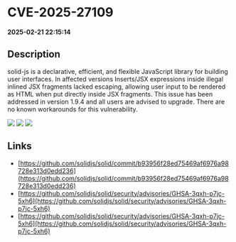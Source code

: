 # CVE-2025-27109

**2025-02-21 22:15:14**

## Description
solid-js is a declarative, efficient, and flexible JavaScript library for building user interfaces. In affected versions Inserts/JSX expressions inside illegal inlined JSX fragments lacked escaping, allowing user input to be rendered as HTML when put directly inside JSX fragments. This issue has been addressed in version 1.9.4 and all users are advised to upgrade. There are no known workarounds for this vulnerability.

![](https://img.shields.io/static/v1?label=Score&message=7.3&color=red)
![](https://img.shields.io/static/v1?label=Severity&message=HIGH&color=red)
![](https://img.shields.io/static/v1?label=CWE&message=XSS&color=green)

## Links
- [https://github.com/solidjs/solid/commit/b93956f28ed75469af6976a98728e313d0edd236](https://github.com/solidjs/solid/commit/b93956f28ed75469af6976a98728e313d0edd236)
- [https://github.com/solidjs/solid/security/advisories/GHSA-3qxh-p7jc-5xh6](https://github.com/solidjs/solid/security/advisories/GHSA-3qxh-p7jc-5xh6)
- [https://github.com/solidjs/solid/security/advisories/GHSA-3qxh-p7jc-5xh6](https://github.com/solidjs/solid/security/advisories/GHSA-3qxh-p7jc-5xh6)

